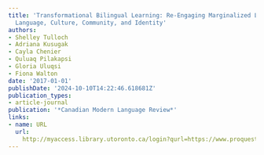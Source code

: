 ```yaml
---
title: 'Transformational Bilingual Learning: Re-Engaging Marginalized Learners through
  Language, Culture, Community, and Identity'
authors:
- Shelley Tulloch
- Adriana Kusugak
- Cayla Chenier
- Quluaq Pilakapsi
- Gloria Uluqsi
- Fiona Walton
date: '2017-01-01'
publishDate: '2024-10-10T14:22:46.618681Z'
publication_types:
- article-journal
publication: '*Canadian Modern Language Review*'
links:
- name: URL
  url: 
    http://myaccess.library.utoronto.ca/login?qurl=https://www.proquest.com/docview/2011264778?accountid=14771&bdid=38382&_bd=2JQco1I2QrgokDRZnXjYcTlqqGc%3D
---
```


